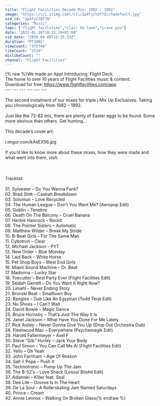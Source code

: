 ```yaml
---
title: "Flight Facilities Decade Mix: 1982 - 1992"
image: "https:\/\/i.ytimg.com\/vi\/2p4fyCtQf7Q\/hqdefault.jpg"
vid_id: "2p4fyCtQf7Q"
categories: "Music"
tags: ["flight facilities","clair de lune","crave you"]
date: "2022-01-20T10:12:19+03:00"
vid_date: "2016-04-06T22:15:33Z"
duration: "PT1H8S"
viewcount: "375748"
likeCount: "2720"
dislikeCount: ""
channel: "Flight Facilities"
---
```

{% raw %}We made an App! Introducing: Flight Deck.<br />The home to over 10 years of Flight Facilities music &amp; content. <br />Download for free: <a rel="nofollow" target="blank" href="https://www.flightfacilities.com/app">https://www.flightfacilities.com/app</a><br />--- --- --- --- --- --- <br /><br />The second instalment of our mixes for triple j Mix Up Exclusives. Taking you chronologically from 1982 – 1992.<br /><br />Just like the 72-82 mix, there are plenty of Easter eggs to be found. Some more obvious than others. Get hunting…<br /><br />This decade’s cover art:<br /><br />i.imgur.com/kAeEX56.jpg<br /><br />If you’d like to know more about these mixes, how they were made and what went into them, visit:<br /><br /><br /><br />Tracklist:<br /><br />01. Sylvester – Do You Wanna Funk?<br />02. Brad Shitt – Casbah Breakdown<br />03. Solomun – Love Recycled<br />04. The Human League – Don’t You Want Me? (Aeropop Edit)<br />05. Goblin – Tenebre<br />06. Death On The Balcony – Cruel Banana<br />07. Herbie Hancock – Rockit<br />08. The Pointer Sisters – Automatic<br />09. Matthew Wilder – Break My Stride<br />10. B-Beat Girls – For The Same Man<br />11. Cybotron – Clear<br />12. Michael Jackson – PYT<br />13. New Order – Blue Monday<br />14. Laid Back – White Horse<br />15. Pet Shop Boys – West End Girls<br />16. Miami Sound Machine – Dr. Beat<br />17.  Madonna – Lucky Star<br />18. Toecutter – Best Party Ever (Flight Facilities Edit)<br />19. Seidah Garrett – Do You Want It Right Now?<br />20. Limahl – Never Ending Story<br />21. Bronski Beat – Smalltown Boy<br />22. Bangles – Dub Like An Egyptian (Todd Terje Edit)<br />23. Nu Shoes – I Can’t Wait<br />24. David Bowie – Magic Dance<br />25. Bruce Hornsby – That’s Just The Way It Is<br />26. Janet Jackson – What Have You Done For Me Lately<br />27. Rick Astley – Never Gonna Give You Up (Drop Out Orchestra Dub)<br />28. Fleetwood Mac – Everywhere (Psychemagik Edit)<br />29. Harold Faltermeyer – Axel F<br />30. Steve “Silk” Hurley – Jack Your Body<br />31. Paul Simon – You Can Call Me Al (Flight Facilities Edit)<br />32. Yello – Oh Yeah<br />33. John Farnham – Age Of Reason<br />34. Salt n Pepa – Push It<br />35. Technotronic – Pump Up The Jam<br />36. The B-52′s – Love Shack (Losoul Bitshit Edit)<br />37. Adamski – Killer feat. Seal<br />38. Dee Lite – Groove Is In The Heart<br />39. De La Soul – A Rollerskating Jam Named Saturdays<br />40. Prince – Cream<br />42. Annie Lennox – Walking On Broken Glass{% endraw %}
